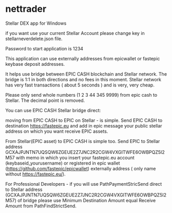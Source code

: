 # nettrader
Stellar DEX app for Windows

if you want use your current Stellar Account please change key in stellarneverdelete.json file.

Password to start application is 1234

This application can use externally addresses from epicwallet or fastepic keybase deposit addresses.

It helps use bridge between EPIC CASH blockchain and Stellar network. The bridge is 1:1 in both directions and no fees in this moment. Stellar network has very fast transactions ( about 5 seconds ) and is very, very cheap.

Please only send whole numbers (1 2 3 44 345 9999) from epic cash to Stellar. The decimal point is removed.

You can use EPIC CASH Stellar bridge direct:

moving from EPIC CASH to EPIC on Stellar - is simple.
Send EPIC CASH to destination https://fastepic.eu and add in epic message your public stellar address on which you want receive EPIC assets.

From Stellar(EPIC asset) to EPIC CASH is simple too.
Send EPIC to Stellar address GCXAJPJNTN7UQSQW6ZGEUE2Z7JNC2R2CGW4VXGITWFE6OWBPQZ5I2M57 with memo in which you insert your fastepic.eu account (keybaseid_yourusername) or registered in epic wallet (https://github.com/fastepic/epicwallet) externally address ( only name without https://fastepic.eu/).

For Professional Developers - if you will use PathPaymentStricSend direct to Stellar address (GCXAJPJNTN7UQSQW6ZGEUE2Z7JNC2R2CGW4VXGITWFE6OWBPQZ5I2M57)   of bridge please use Minimum Destination Amount equal Receive Amount from PathFindStrictSend.


